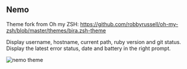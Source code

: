 ## Nemo

Theme fork from Oh my ZSH: https://github.com/robbyrussell/oh-my-zsh/blob/master/themes/bira.zsh-theme

Display username, hostname, current path, ruby version and git status. 
Display the latest error status, date and battery in the right prompt.

![nemo theme](https://cloud.githubusercontent.com/assets/1214238/5441541/8bd494dc-8491-11e4-9dbe-256b7e558eac.png)
